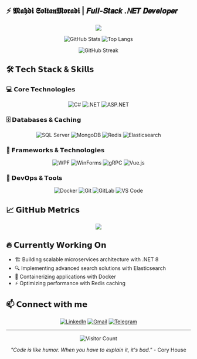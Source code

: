 
##  ⚡ 𝕸𝖆𝖍𝖉𝖎 𝕾𝖔𝖑𝖙𝖆𝖓𝕸𝖔𝖗𝖆𝖉𝖎 | 𝙁𝙪𝙡𝙡-𝙎𝙩𝙖𝙘𝙠 .𝘕𝙀𝙏 𝘿𝙚𝙫𝙚𝙡𝙤𝙥𝙚𝙧

<p align="center">
  <img src="https://readme-typing-svg.herokuapp.com/?font=JetBrains+Mono&color=00ff88&size=25&center=true&vCenter=true&width=500&height=70&duration=4000&lines=𝙃𝙚𝙡𝙡𝙤+𝙒𝙤𝙧𝙡𝙙!+👋;.𝙉𝙀𝙏+𝘼𝙧𝙘𝙝𝙞𝙩𝙚𝙘𝙩+🏗️;𝘽𝙖𝙘𝙠-𝙀𝙣𝙙+𝙎𝙥𝙚𝙘𝙞𝙖𝙡𝙞𝙨𝙩+🚀;𝙈𝙞𝙘𝙧𝙤𝙨𝙚𝙧𝙫𝙞𝙘𝙚𝙨+𝙀𝙣𝙩𝙝𝙪𝙨𝙞𝙖𝙨𝙩+🔧" />
</p>

<div align="center">
  
  ![GitHub Stats](https://github-readme-stats.vercel.app/api?username=mahdisoltanmoradi&show_icons=true&count_private=true&include_all_commits=true&theme=radical&hide_border=true&bg_color=0d1117&title_color=00ff88&icon_color=00ff88&text_color=ffffff)
  ![Top Langs](https://github-readme-stats.vercel.app/api/top-langs/?username=mahdisoltanmoradi&layout=compact&theme=radical&hide_border=true&bg_color=0d1117&title_color=00ff88&text_color=ffffff)
  
  ![GitHub Streak](https://streak-stats.demolab.com?user=mahdisoltanmoradi&theme=radical&hide_border=true&background=0D1117&ring=00FF88&fire=00FF88&currStreakLabel=00FF88)
  
</div>

## 🛠️ 𝗧𝗲𝗰𝗵 𝗦𝘁𝗮𝗰𝗸 & 𝗦𝗸𝗶𝗹𝗹𝘀

### 💻 𝗖𝗼𝗿𝗲 𝗧𝗲𝗰𝗵𝗻𝗼𝗹𝗼𝗴𝗶𝗲𝘀
<div align="center">

![C#](https://img.shields.io/badge/C%23-%23239120.svg?style=for-the-badge&logo=c-sharp&logoColor=white&labelColor=black&color=239120)
![.NET](https://img.shields.io/badge/.NET-5C2D91?style=for-the-badge&logo=.net&logoColor=white&labelColor=black)
![ASP.NET](https://img.shields.io/badge/ASP.NET-%23512BD4.svg?style=for-the-badge&logo=.net&logoColor=white&labelColor=black)

</div>

### 🗄️ 𝗗𝗮𝘁𝗮𝗯𝗮𝘀𝗲𝘀 & 𝗖𝗮𝗰𝗵𝗶𝗻𝗴
<div align="center">

![SQL Server](https://img.shields.io/badge/Microsoft%20SQL%20Server-CC2927?style=for-the-badge&logo=microsoft%20sql%20server&logoColor=white&labelColor=black)
![MongoDB](https://img.shields.io/badge/MongoDB-%234ea94b.svg?style=for-the-badge&logo=mongodb&logoColor=white&labelColor=black)
![Redis](https://img.shields.io/badge/Redis-%23DD0031.svg?style=for-the-badge&logo=redis&logoColor=white&labelColor=black)
![Elasticsearch](https://img.shields.io/badge/Elasticsearch-005571?style=for-the-badge&logo=elasticsearch&logoColor=white&labelColor=black)

</div>

### 🎯 𝗙𝗿𝗮𝗺𝗲𝘄𝗼𝗿𝗸𝘀 & 𝗧𝗲𝗰𝗵𝗻𝗼𝗹𝗼𝗴𝗶𝗲𝘀
<div align="center">

![WPF](https://img.shields.io/badge/WPF-%23512BD4.svg?style=for-the-badge&logo=.net&logoColor=white&labelColor=black)
![WinForms](https://img.shields.io/badge/WinForms-%230078D6.svg?style=for-the-badge&logo=windows&logoColor=white&labelColor=black)
![gRPC](https://img.shields.io/badge/gRPC-%230080FF.svg?style=for-the-badge&logo=grpc&logoColor=white&labelColor=black)
![Vue.js](https://img.shields.io/badge/Vue.js-%234FC08D.svg?style=for-the-badge&logo=vue.js&logoColor=white&labelColor=black)

</div>

### 🚀 𝗗𝗲𝘃𝗢𝗽𝘀 & 𝗧𝗼𝗼𝗹𝘀
<div align="center">

![Docker](https://img.shields.io/badge/Docker-%230db7ed.svg?style=for-the-badge&logo=docker&logoColor=white&labelColor=black)
![Git](https://img.shields.io/badge/Git-%23F05033.svg?style=for-the-badge&logo=git&logoColor=white&labelColor=black)
![GitLab](https://img.shields.io/badge/GitLab-%23FC6D26.svg?style=for-the-badge&logo=gitlab&logoColor=white&labelColor=black)
![VS Code](https://img.shields.io/badge/VS%20Code-%23007ACC.svg?style=for-the-badge&logo=visual-studio-code&logoColor=white&labelColor=black)

</div>

## 📈 𝗚𝗶𝘁𝗛𝘂𝗯 𝗠𝗲𝘁𝗿𝗶𝗰𝘀

<div align="center">
  
  <img src="https://github-readme-activity-graph.vercel.app/graph?username=mahdisoltanmoradi&theme=react-dark&bg_color=0d1117&hide_border=true&area_color=00ff88&line=00ff88&point=ffffff&area=true" />
  
</div>

## 🔥 𝗖𝘂𝗿𝗿𝗲𝗻𝘁𝗹𝘆 𝗪𝗼𝗿𝗸𝗶𝗻𝗴 𝗢𝗻

- 🏗️ Building scalable microservices architecture with .NET 8
- 🔍 Implementing advanced search solutions with Elasticsearch  
- 🐳 Containerizing applications with Docker
- ⚡ Optimizing performance with Redis caching

## 📫 𝗖𝗼𝗻𝗻𝗲𝗰𝘁 𝘄𝗶𝘁𝗵 𝗺𝗲

<div align="center">

[![LinkedIn](https://img.shields.io/badge/LinkedIn-%230A66C2.svg?style=for-the-badge&logo=linkedin&logoColor=white)](https://linkedin.com/in/your-profile)
[![Gmail](https://img.shields.io/badge/Gmail-%23EA4335.svg?style=for-the-badge&logo=gmail&logoColor=white)](mailto:your.email@gmail.com)
[![Telegram](https://img.shields.io/badge/Telegram-%2326A5E4.svg?style=for-the-badge&logo=telegram&logoColor=white)](https://t.me/your-username)

</div>

---

<div align="center">
  
  ![Visitor Count](https://komarev.com/ghpvc/?username=mahdisoltanmoradi&color=00ff88&style=flat-square)
  
  *"Code is like humor. When you have to explain it, it's bad."* - Cory House
  
</div>
